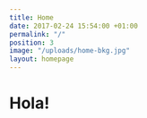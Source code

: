 ```yaml
---
title: Home
date: 2017-02-24 15:54:00 +01:00
permalink: "/"
position: 3
image: "/uploads/home-bkg.jpg"
layout: homepage
---
```


# Hola!